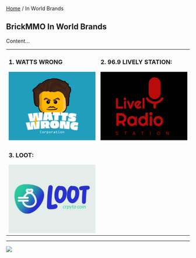 <style>@import url("//readme.codeadam.ca/readme.css");</style>

[Home](/) / In World Brands

## BrickMMO In World Brands

Content...

<table style="width:100%;">
<tr>
<td width="50%">

<h3>1. WATTS WRONG</h3>
<a href="/watts"><img src="watts/Watts Wrong-Logo-.jpg" width="500" ></a>

</td>
<td width="50%">

<h3>2. 96.9 LIVELY STATION:</h3>
<a href="/lively"><img src="Lively Radio Station-Logo-.jpg" width="500"></a>

</td>
</tr>
<tr>
<td>

<h3>3. LOOT:</h3>
<a href="/loot"><img src="Loot-Logo-.jpg" width="500"></a>
  
</td>
</tr>
</table>

---

<a href="https://brickmmo.com">
<img src="https://brickmmo.com/images/brickmmo-logo-horizontal.jpg" width="100">
</a>
